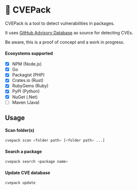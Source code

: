 # :space_invader: CVEPack

CVEPack is a tool to detect vulnerabilities in packages. 

It uses [GitHub Advisory Database](https://github.com/github/advisory-database) as source for detecting CVEs.

Be aware, this is a proof of concept and a work in progress.

#### Ecosystems supported

- [x] NPM (Node.js)
- [x] Go
- [x] Packagist (PHP)
- [x] Crates.io (Rust)
- [x] RubyGems (Ruby)
- [x] PyPI (Python)
- [x] NuGet (.Net)
- [ ] Maven (Java)

## Usage

#### Scan folder(s)

```bash
cvepack scan <folder path> [<folder path> ...]
```

#### Search a package

```bash
cvepack search <package name>
```

#### Update CVE database

```bash
cvepack update
```